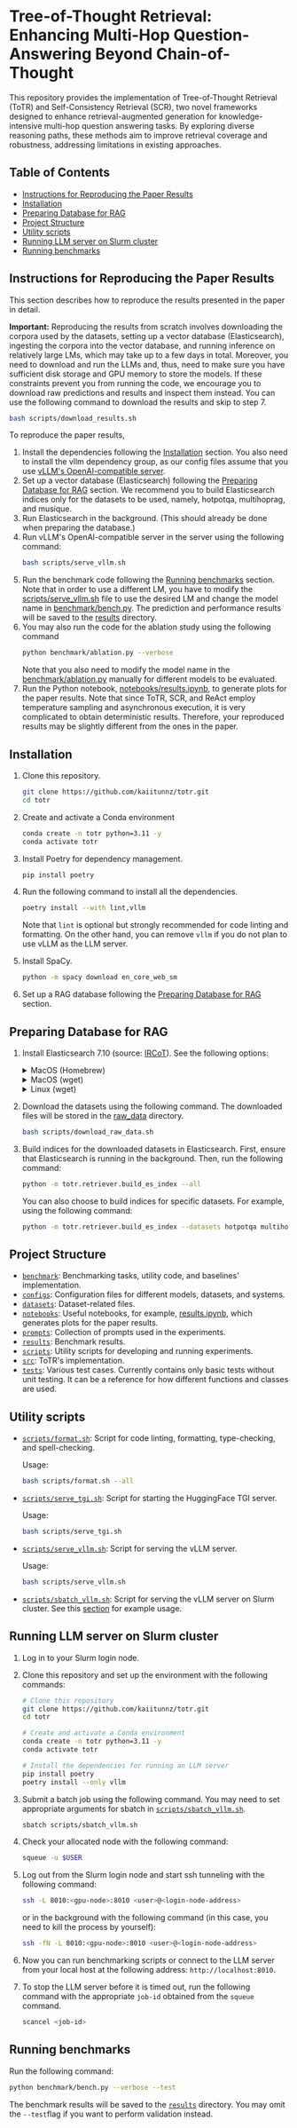 <!-- omit in toc -->
# Tree-of-Thought Retrieval: Enhancing Multi-Hop Question-Answering Beyond Chain-of-Thought

This repository provides the implementation of Tree-of-Thought Retrieval (ToTR) and Self-Consistency Retrieval (SCR), two novel frameworks designed to enhance retrieval-augmented generation for knowledge-intensive multi-hop question answering tasks. By exploring diverse reasoning paths, these methods aim to improve retrieval coverage and robustness, addressing limitations in existing approaches.

<!-- omit in toc -->
## Table of Contents
- [Instructions for Reproducing the Paper Results](#instructions-for-reproducing-the-paper-results)
- [Installation](#installation)
- [Preparing Database for RAG](#preparing-database-for-rag)
- [Project Structure](#project-structure)
- [Utility scripts](#utility-scripts)
- [Running LLM server on Slurm cluster](#running-llm-server-on-slurm-cluster)
- [Running benchmarks](#running-benchmarks)

## Instructions for Reproducing the Paper Results

This section describes how to reproduce the results presented in the paper in detail.

**Important:** Reproducing the results from scratch involves downloading the corpora used by the datasets, setting up a vector database (Elasticsearch), ingesting the corpora into the vector database, and running inference on relatively large LMs, which may take up to a few days in total. Moreover, you need to download and run the LLMs and, thus, need to make sure you have sufficient disk storage and GPU memory to store the models. If these constraints prevent you from running the code, we encourage you to download raw predictions and results and inspect them instead. You can use the following command to download the results and skip to step 7.

```sh
bash scripts/download_results.sh
```

To reproduce the paper results,

1. Install the dependencies following the [Installation](#installation) section. You also need to install the vllm dependency group, as our config files assume that you use [vLLM's OpenAI-compatible server](https://docs.vllm.ai/en/latest/serving/openai_compatible_server.html).
2. Set up a vector database (Elasticsearch) following the [Preparing Database for RAG](#preparing-database-for-rag) section. We recommend you to build Elasticsearch indices only for the datasets to be used, namely, hotpotqa, multihoprag, and musique.
3. Run Elasticsearch in the background. (This should already be done when preparing the database.)
4. Run vLLM's OpenAI-compatible server in the server using the following command:
   ```sh
   bash scripts/serve_vllm.sh
   ```
5. Run the benchmark code following the [Running benchmarks](#running-benchmarks) section. Note that in order to use a different LM, you have to modify the [scripts/serve_vllm.sh](scripts/serve_vllm.sh) file to use the desired LM and change the model name in [benchmark/bench.py](benchmark/bench.py). The prediction and performance results will be saved to the [results](results) directory.
6. You may also run the code for the ablation study using the following command
   ```sh
   python benchmark/ablation.py --verbose
   ```
   Note that you also need to modify the model name in the [benchmark/ablation.py](benchmark/ablation.py) manually for different models to be evaluated.
7. Run the Python notebook, [notebooks/results.ipynb](notebooks/results.ipynb), to generate plots for the paper results. Note that since ToTR, SCR, and ReAct employ temperature sampling and asynchronous execution, it is very complicated to obtain deterministic results. Therefore, your reproduced results may be slightly different from the ones in the paper.

## Installation

1. Clone this repository.

   ```sh
   git clone https://github.com/kaiitunnz/totr.git
   cd totr
   ```

2. Create and activate a Conda environment

   ```sh
   conda create -n totr python=3.11 -y
   conda activate totr
   ```

3. Install Poetry for dependency management.

   ```sh
   pip install poetry
   ```

4. Run the following command to install all the dependencies.

   ```sh
   poetry install --with lint,vllm
   ```

   Note that `lint` is optional but strongly recommended for code linting and formatting. On the other hand, you can remove `vllm` if you do not plan to use vLLM as the LLM server.

5. Install SpaCy.

   ```sh
   python -m spacy download en_core_web_sm
   ```

6. Set up a RAG database following the [Preparing Database for RAG](#preparing-database-for-rag) section.

## Preparing Database for RAG

1. Install Elasticsearch 7.10 (source: [IRCoT](https://github.com/StonyBrookNLP/ircot)). See the following options:
   <details>
   <summary>MacOS (Homebrew)</summary>

   ```sh
   # source: https://www.elastic.co/guide/en/elasticsearch/reference/current/brew.html
   brew tap elastic/tap
   brew install elastic/tap/elasticsearch-full # if it doesn't work: try 'brew untap elastic/tap' first: untap>tap>install.
   ```

   To run the server,

   ```sh
   brew services start elastic/tap/elasticsearch-full # to start the server
   brew services stop elastic/tap/elasticsearch-full # to stop the server
   ```

   </details>

   <details>
   <summary>MacOS (wget)</summary>

   ```sh
   # source: https://www.elastic.co/guide/en/elasticsearch/reference/current/targz.html
   wget https://artifacts.elastic.co/downloads/elasticsearch/elasticsearch-7.10.2-darwin-x86_64.tar.gz
   wget https://artifacts.elastic.co/downloads/elasticsearch/elasticsearch-7.10.2-darwin-x86_64.tar.gz.sha512
   shasum -a 512 -c elasticsearch-7.10.2-darwin-x86_64.tar.gz.sha512
   tar -xzf elasticsearch-7.10.2-darwin-x86_64.tar.gz
   rm elasticsearch-7.10.2-linux-x86_64.tar.gz elasticsearch-7.10.2-linux-x86_64.tar.gz.sha512
   ```

   To run the server,

   ```sh
   cd elasticsearch-7.10.2/
   ./bin/elasticsearch # start the server
   pkill -f elasticsearch # to stop the server
   ```

   </details>

   <details>
   <summary>Linux (wget)</summary>

   ```sh
   # source: https://www.elastic.co/guide/en/elasticsearch/reference/8.1/targz.html
   wget https://artifacts.elastic.co/downloads/elasticsearch/elasticsearch-7.10.2-linux-x86_64.tar.gz
   wget https://artifacts.elastic.co/downloads/elasticsearch/elasticsearch-7.10.2-linux-x86_64.tar.gz.sha512
   shasum -a 512 -c elasticsearch-7.10.2-linux-x86_64.tar.gz.sha512
   tar -xzf elasticsearch-7.10.2-linux-x86_64.tar.gz
   rm elasticsearch-7.10.2-linux-x86_64.tar.gz elasticsearch-7.10.2-linux-x86_64.tar.gz.sha512
   ```

   To run the server,

   ```sh
   cd elasticsearch-7.10.2/
   ./bin/elasticsearch # start the server
   pkill -f elasticsearch # to stop the server
   ```

   </details>

2. Download the datasets using the following command. The downloaded files will be stored in the [raw_data](raw_data) directory.

   ```sh
   bash scripts/download_raw_data.sh
   ```

3. Build indices for the downloaded datasets in Elasticsearch. First, ensure that Elasticsearch is running in the background. Then, run the following command:

   ```sh
   python -m totr.retriever.build_es_index --all
   ```

   You can also choose to build indices for specific datasets. For example, using the following command:

   ```sh
   python -m totr.retriever.build_es_index --datasets hotpotqa multihoprag musique
   ```

## Project Structure

- [`benchmark`](benchmark): Benchmarking tasks, utility code, and baselines' implementation.
- [`configs`](configs): Configuration files for different models, datasets, and systems.
- [`datasets`](datasets): Dataset-related files.
- [`notebooks`](notebooks): Useful notebooks, for example, [results.ipynb](notebooks/results.ipynb), which generates plots for the paper results.
- [`prompts`](prompts): Collection of prompts used in the experiments.
- [`results`](results): Benchmark results.
- [`scripts`](scripts): Utility scripts for developing and running experiments.
- [`src`](src): ToTR's implementation.
- [`tests`](tests): Various test cases. Currently contains only basic tests without unit testing. It can be a reference for how different functions and classes are used.

## Utility scripts

- [`scripts/format.sh`](scripts/format.sh): Script for code linting, formatting, type-checking, and spell-checking.

  Usage:

  ```sh
  bash scripts/format.sh --all
  ```

- [`scripts/serve_tgi.sh`](scripts/serve_tgi.sh): Script for starting the HuggingFace TGI server.

  Usage:

  ```sh
  bash scripts/serve_tgi.sh
  ```

- [`scripts/serve_vllm.sh`](scripts/serve_vllm.sh): Script for serving the vLLM server.

  Usage:

  ```sh
  bash scripts/serve_vllm.sh
  ```

- [`scripts/sbatch_vllm.sh`](scripts/sbatch_vllm.sh): Script for serving the vLLM server on Slurm cluster. See this [section](#running-llm-server-on-slurm-cluster) for example usage.

## Running LLM server on Slurm cluster

1. Log in to your Slurm login node.

2. Clone this repository and set up the environment with the following commands:

   ```sh
   # Clone this repository
   git clone https://github.com/kaiitunnz/totr.git
   cd totr

   # Create and activate a Conda environment
   conda create -n totr python=3.11 -y
   conda activate totr

   # Install the dependencies for running an LLM server
   pip install poetry
   poetry install --only vllm
   ```

3. Submit a batch job using the following command. You may need to set appropriate arguments for sbatch in [`scripts/sbatch_vllm.sh`](scripts/sbatch_vllm.sh).

   ```sh
   sbatch scripts/sbatch_vllm.sh
   ```

4. Check your allocated node with the following command:

   ```sh
   squeue -u $USER
   ```

5. Log out from the Slurm login node and start ssh tunneling with the following command:

   ```sh
   ssh -L 8010:<gpu-node>:8010 <user>@<login-node-address>
   ```

   or in the background with the following command (in this case, you need to kill the process by yourself):

   ```sh
   ssh -fN -L 8010:<gpu-node>:8010 <user>@<login-node-address>
   ```

6. Now you can run benchmarking scripts or connect to the LLM server from your local host at the following address: `http://localhost:8010`.

7. To stop the LLM server before it is timed out, run the following command with the appropriate `job-id` obtained from the `squeue` command.

   ```sh
   scancel <job-id>
   ```

## Running benchmarks

Run the following command:

```sh
python benchmark/bench.py --verbose --test
```

The benchmark results will be saved to the [`results`](results) directory. You may omit the `--test`flag if you want to perform validation instead.
